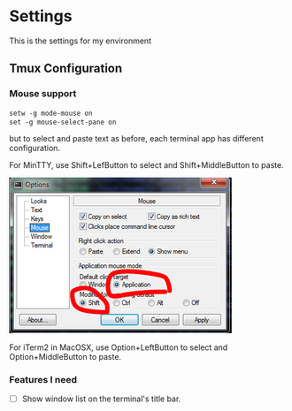 # Settings

This is the settings for my environment

## Tmux Configuration

### Mouse support

```
setw -g mode-mouse on
set -g mouse-select-pane on
```
but to select and paste text as before, each terminal app has different configuration.

For MinTTY, use Shift+LefButton to select and Shift+MiddleButton to paste.

![alt tag](https://raw.githubusercontent.com/yenliangl/Settings/master/image/mouse_pane_select_in_mintty.png)

For iTerm2 in MacOSX, use Option+LeftButton to select and Option+MiddleButton to paste.

### Features I need

- [ ] Show window list on the terminal's title bar.

